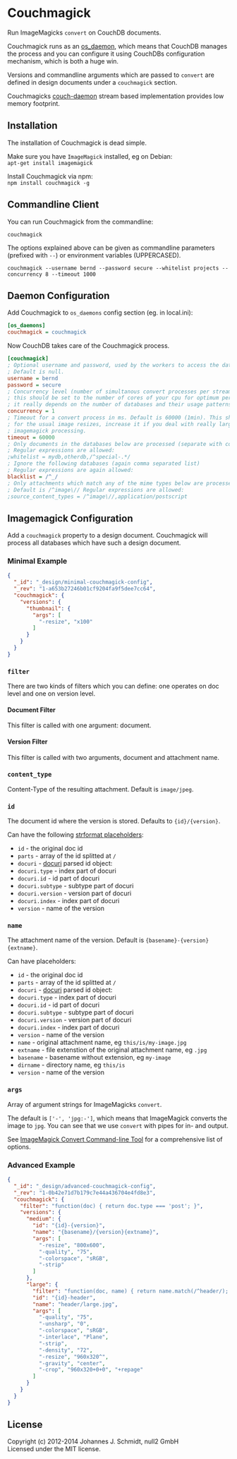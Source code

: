 # Couchmagick
Run ImageMagicks `convert` on CouchDB documents.

Couchmagick runs as an [os_daemon](http://docs.couchdb.org/en/1.5.x/config/externals.html#os_daemons),
which means that CouchDB manages the process and you can configure it using CouchDBs configuration mechanism, which is both a huge win.

Versions and commandline arguments which are passed to `convert` are defined in design documents under a `couchmagick` section.

Couchmagicks [couch-daemon](https://github.com/jo/couch-daemon) stream based implementation provides low memory footprint.

## Installation
The installation of Couchmagick is dead simple.

Make sure you have `ImageMagick` installed, eg on Debian:   
`apt-get install imagemagick`

Install Couchmagick via npm:   
`npm install couchmagick -g`

## Commandline Client
You can run Couchmagick from the commandline:
```shell
couchmagick
```

The options explained above can be given as commandline parameters (prefixed with
`--`) or environment variables (UPPERCASED).

```shell
couchmagick --username bernd --password secure --whitelist projects --concurrency 8 --timeout 1000
```

## Daemon Configuration
Add Couchmagick to `os_daemons` config section (eg. in local.ini):

```ini
[os_daemons]
couchmagick = couchmagick
```

Now CouchDB takes care of the Couchmagick process.

```ini
[couchmagick]
; Optional username and password, used by the workers to access the database.
; Default is null.
username = bernd
password = secure
; Concurrency level (number of simultanous convert processes per stream). Default is 1.
; this should be set to the number of cores of your cpu for optimum performance, but
; it really depends on the number of databases and their usage patterns.
concurrency = 1
; Timeout for a convert process in ms. Default is 60000 (1min). This should be plenty
; for the usual image resizes, increase it if you deal with really large images and complex
; imagemagick processing.
timeout = 60000
; Only documents in the databases below are processed (separate with comma).
; Regular expressions are allowed:
;whitelist = mydb,otherdb,/^special-.*/
; Ignore the following databases (again comma separated list)
; Regular expressions are again allowed:
blacklist = /^_/
; Only attachments which match any of the mime types below are processed (separate with comma).
; Default is /^image\// Regular expressions are allowed:
;source_content_types = /^image\//,application/postscript
```

## Imagemagick Configuration
Add a `couchmagick` property to a design document. Couchmagick will process all
databases which have such a design document.

### Minimal Example
```json
{
  "_id": "_design/minimal-couchmagick-config",
  "_rev": "1-a653b27246b01cf9204fa9f5dee7cc64",
  "couchmagick": {
    "versions": {
      "thumbnail": {
        "args": [
          "-resize", "x100"
        ]
      }
    }
  }
}
```

### `filter`
There are two kinds of filters which you can define: one operates on doc level
and one on version level.

#### Document Filter
This filter is called with one argument: document.

#### Version Filter
This filter is called with two arguments, document and attachment name.

### `content_type`
Content-Type of the resulting attachment. Default is `image/jpeg`.

### `id`
The document id where the version is stored. Defaults to `{id}/{version}`.

Can have the following [strformat placeholders](https://github.com/fhellwig/strformat):
* `id` - the original doc id
* `parts` - array of the id splitted at `/`
* `docuri` - [docuri](https://github.com/jo/docuri) parsed id object:
 * `docuri.type` - index part of docuri
 * `docuri.id` - id part of docuri
 * `docuri.subtype` - subtype part of docuri
 * `docuri.version` - version part of docuri
 * `docuri.index` - index part of docuri
* `version` - name of the version

### `name`
The attachment name of the version. Default is `{basename}-{version}{extname}`.

Can have placeholders:
* `id` - the original doc id
* `parts` - array of the id splitted at `/`
* `docuri` - [docuri](https://github.com/jo/docuri) parsed id object:
 * `docuri.type` - index part of docuri
 * `docuri.id` - id part of docuri
 * `docuri.subtype` - subtype part of docuri
 * `docuri.version` - version part of docuri
 * `docuri.index` - index part of docuri
* `version` - name of the version
* `name` - original attachment name, eg `this/is/my-image.jpg`
* `extname` - file extenstion of the original attachment name, eg `.jpg`
* `basename` - basename without extension, eg `my-image`
* `dirname` - directory name, eg `this/is`
* `version` - name of the version

### `args`
Array of argument strings for ImageMagicks `convert`.

The default is `['-', 'jpg:-']`, which means that ImageMagick converts the image
to `jpg`. You can see that we use `convert` with pipes for in- and output.

See [ImageMagick Convert Command-line Tool](http://www.imagemagick.org/script/convert.php)
for a comprehensive list of options.

### Advanced Example
```json
{
  "_id": "_design/advanced-couchmagick-config",
  "_rev": "1-0b42e71d7b179c7e44a436704e4fd8e3",
  "couchmagick": {
    "filter": "function(doc) { return doc.type === 'post'; }",
    "versions": {
      "medium": {
        "id": "{id}-{version}",
        "name": "{basename}/{version}{extname}",
        "args": [
          "-resize", "800x600",
          "-quality", "75",
          "-colorspace", "sRGB",
          "-strip"
        ]
      },
      "large": {
        "filter": "function(doc, name) { return name.match(/^header/); }",
        "id": "{id}-header",
        "name": "header/large.jpg",
        "args": [
          "-quality", "75",
          "-unsharp", "0",
          "-colorspace", "sRGB",
          "-interlace", "Plane",
          "-strip",
          "-density", "72",
          "-resize", "960x320^",
          "-gravity", "center",
          "-crop", "960x320+0+0", "+repage"
        ]
      }
    }
  }
}
```

## License
Copyright (c) 2012-2014 Johannes J. Schmidt, null2 GmbH   
Licensed under the MIT license.

